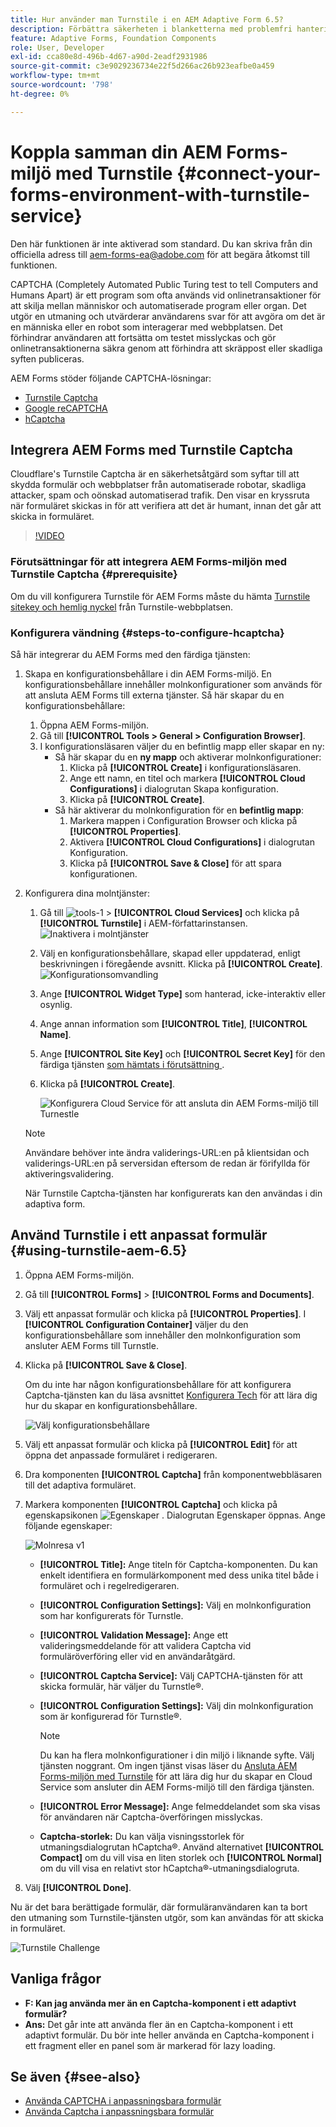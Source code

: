 ```yaml
---
title: Hur använder man Turnstile i en AEM Adaptive Form 6.5?
description: Förbättra säkerheten i blanketterna med problemfri hantering. Stegvisa anvisningar inifrån!
feature: Adaptive Forms, Foundation Components
role: User, Developer
exl-id: cca80e8d-496b-4d67-a90d-2eadf2931986
source-git-commit: c3e9029236734e22f5d266ac26b923eafbe0a459
workflow-type: tm+mt
source-wordcount: '798'
ht-degree: 0%

---
```


# Koppla samman din AEM Forms-miljö med Turnstile {#connect-your-forms-environment-with-turnstile-service}


<span class="preview">Den här funktionen är inte aktiverad som standard. Du kan skriva från din officiella adress till aem-forms-ea@adobe.com för att begära åtkomst till funktionen.</span>

CAPTCHA (Completely Automated Public Turing test to tell Computers and Humans Apart) är ett program som ofta används vid onlinetransaktioner för att skilja mellan människor och automatiserade program eller organ. Det utgör en utmaning och utvärderar användarens svar för att avgöra om det är en människa eller en robot som interagerar med webbplatsen. Det förhindrar användaren att fortsätta om testet misslyckas och gör onlinetransaktionerna säkra genom att förhindra att skräppost eller skadliga syften publiceras.

AEM Forms stöder följande CAPTCHA-lösningar:

* [Turnstile Captcha](/help/forms/using/integrate-adaptive-forms-turnstile.md)
* [Google reCAPTCHA](/help/forms/using/captcha-adaptive-forms.md)
* [hCaptcha](/help/forms/using/integrate-adaptive-forms-hcaptcha.md)


<!-- ![Turnstile](assets/Turnstile-challenge.png)-->

## Integrera AEM Forms med Turnstile Captcha

Cloudflare&#39;s Turnstile Captcha är en säkerhetsåtgärd som syftar till att skydda formulär och webbplatser från automatiserade robotar, skadliga attacker, spam och oönskad automatiserad trafik. Den visar en kryssruta när formuläret skickas in för att verifiera att det är humant, innan det går att skicka in formuläret.

>[!VIDEO](https://video.tv.adobe.com/v/3440940/)

### Förutsättningar för att integrera AEM Forms-miljön med Turnstile Captcha {#prerequisite}

Om du vill konfigurera Turnstile för AEM Forms måste du hämta [Turnstile sitekey och hemlig nyckel](https://developers.cloudflare.com/turnstile/get-started/) från Turnstile-webbplatsen.

### Konfigurera vändning {#steps-to-configure-hcaptcha}

Så här integrerar du AEM Forms med den färdiga tjänsten:

1. Skapa en konfigurationsbehållare i din AEM Forms-miljö. En konfigurationsbehållare innehåller molnkonfigurationer som används för att ansluta AEM Forms till externa tjänster. Så här skapar du en konfigurationsbehållare:
   1. Öppna AEM Forms-miljön.
   1. Gå till **[!UICONTROL Tools > General > Configuration Browser]**.
   1. I konfigurationsläsaren väljer du en befintlig mapp eller skapar en ny:
      * Så här skapar du en **ny mapp** och aktiverar molnkonfigurationer:
         1. Klicka på **[!UICONTROL Create]** i konfigurationsläsaren.
         1. Ange ett namn, en titel och markera **[!UICONTROL Cloud Configurations]** i dialogrutan Skapa konfiguration.
         1. Klicka på **[!UICONTROL Create]**.
      * Så här aktiverar du molnkonfiguration för en **befintlig mapp**:
         1. Markera mappen i Configuration Browser och klicka på **[!UICONTROL Properties]**.
         1. Aktivera **[!UICONTROL Cloud Configurations]** i dialogrutan Konfiguration.
         1. Klicka på **[!UICONTROL Save & Close]** för att spara konfigurationen.

1. Konfigurera dina molntjänster:
   1. Gå till ![tools-1](assets/tools-1.png) > **[!UICONTROL Cloud Services]** och klicka på **[!UICONTROL Turnstile]** i AEM-författarinstansen.
      ![Inaktivera i molntjänster](assets/turnstile-in-ui.png)
   1. Välj en konfigurationsbehållare, skapad eller uppdaterad, enligt beskrivningen i föregående avsnitt. Klicka på **[!UICONTROL Create]**.
      ![Konfigurationsomvandling](assets/config-hcaptcha.png)
   1. Ange **[!UICONTROL Widget Type]** som hanterad, icke-interaktiv eller osynlig.
   1. Ange annan information som **[!UICONTROL Title]**, **[!UICONTROL Name]**.
   1. Ange **[!UICONTROL Site Key]** och **[!UICONTROL Secret Key]** för den färdiga tjänsten [ som hämtats i förutsättning ](#prerequisite).
   1. Klicka på **[!UICONTROL Create]**.

      ![Konfigurera Cloud Service för att ansluta din AEM Forms-miljö till Turnestle](assets/config-turntstile.png)

   >[!NOTE]
   > Användare behöver inte ändra validerings-URL:en på klientsidan och validerings-URL:en på serversidan eftersom de redan är förifyllda för aktiveringsvalidering.

   När Turnstile Captcha-tjänsten har konfigurerats kan den användas i din adaptiva form.

## Använd Turnstile i ett anpassat formulär {#using-turnstile-aem-6.5}

1. Öppna AEM Forms-miljön.
1. Gå till **[!UICONTROL Forms]** > **[!UICONTROL Forms and Documents]**.
1. Välj ett anpassat formulär och klicka på **[!UICONTROL Properties]**. I **[!UICONTROL Configuration Container]** väljer du den konfigurationsbehållare som innehåller den molnkonfiguration som ansluter AEM Forms till Turnstle.
1. Klicka på **[!UICONTROL Save & Close]**.

   Om du inte har någon konfigurationsbehållare för att konfigurera Captcha-tjänsten kan du läsa avsnittet [Konfigurera Tech](#configure-turnstile-steps-to-configure-hcaptcha) för att lära dig hur du skapar en konfigurationsbehållare.

   ![Välj konfigurationsbehållare](assets/captcha-properties.png)

1. Välj ett anpassat formulär och klicka på **[!UICONTROL Edit]** för att öppna det anpassade formuläret i redigeraren.
1. Dra komponenten **[!UICONTROL Captcha]** från komponentwebbläsaren till det adaptiva formuläret.
1. Markera komponenten **[!UICONTROL Captcha]** och klicka på egenskapsikonen ![Egenskaper](assets/configure-icon.svg) . Dialogrutan Egenskaper öppnas. Ange följande egenskaper:

   <!--![Turnstile v2](assets/turnstile-settings-v2.png)-->
   ![Molnresa v1](assets/turnstile-setting-v1.png)

   * **[!UICONTROL Title]:** Ange titeln för Captcha-komponenten. Du kan enkelt identifiera en formulärkomponent med dess unika titel både i formuläret och i regelredigeraren.
   * **[!UICONTROL Configuration Settings]:** Välj en molnkonfiguration som har konfigurerats för Turnstle.
   * **[!UICONTROL Validation Message]:** Ange ett valideringsmeddelande för att validera Captcha vid formuläröverföring eller vid en användaråtgärd.
   * **[!UICONTROL Captcha Service]:** Välj CAPTCHA-tjänsten för att skicka formulär, här väljer du Turnstle®.
   * **[!UICONTROL Configuration Settings]:** Välj din molnkonfiguration som är konfigurerad för Turnstle®.
     >[!NOTE]
     >Du kan ha flera molnkonfigurationer i din miljö i liknande syfte. Välj tjänsten noggrant. Om ingen tjänst visas läser du [Ansluta AEM Forms-miljön med Turnstile](#connect-your-forms-environment-with-turnstile-service) för att lära dig hur du skapar en Cloud Service som ansluter din AEM Forms-miljö till den färdiga tjänsten.

   * **[!UICONTROL Error Message]:** Ange felmeddelandet som ska visas för användaren när Captcha-överföringen misslyckas.
   * **Captcha-storlek:** Du kan välja visningsstorlek för utmaningsdialogrutan hCaptcha®. Använd alternativet **[!UICONTROL Compact]** om du vill visa en liten storlek och **[!UICONTROL Normal]** om du vill visa en relativt stor hCaptcha®-utmaningsdialogruta.

1. Välj **[!UICONTROL Done]**.


Nu är det bara berättigade formulär, där formuläranvändaren kan ta bort den utmaning som Turnstile-tjänsten utgör, som kan användas för att skicka in formuläret.

![Turnstile Challenge](assets/turnstile-challenge.png)


## Vanliga frågor

* **F: Kan jag använda mer än en Captcha-komponent i ett adaptivt formulär?**
* **Ans:** Det går inte att använda fler än en Captcha-komponent i ett adaptivt formulär. Du bör inte heller använda en Captcha-komponent i ett fragment eller en panel som är markerad för lazy loading.

## Se även {#see-also}

* [Använda CAPTCHA i anpassningsbara formulär](/help/forms/using/captcha-adaptive-forms.md)
* [Använda Captcha i anpassningsbara formulär](/help/forms/using/integrate-adaptive-forms-hcaptcha.md)
